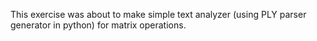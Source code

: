 This exercise was about to make simple text analyzer (using PLY parser generator in python) for matrix operations. 
